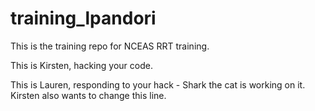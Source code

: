 # training_lpandori

This is the training repo for NCEAS RRT training.

This is Kirsten, hacking your code.

This is Lauren, responding to your hack - Shark the cat is working on it. Kirsten also wants to change this line.

